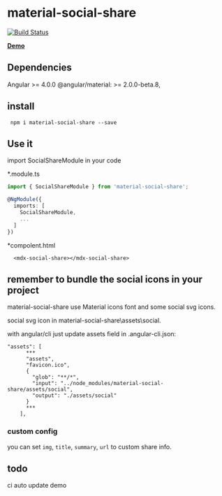 # material-social-share

[![Build Status](https://travis-ci.org/M-Adoo/material-social-share.svg?branch=master)](https://travis-ci.org/M-Adoo/material-social-share)

[**Demo**](https://m-adoo.github.io/material-social-share/)

## Dependencies

Angular >= 4.0.0
@angular/material: >= 2.0.0-beta.8,

## install 

```
 npm i material-social-share --save

```

## Use it

import SocialShareModule in your code

*.module.ts

```ts
import { SocialShareModule } from 'material-social-share';

@NgModule({
  imports: [
    SocialShareModule,
    ...
  ]
})
```

*compolent.html
```
  <mdx-social-share></mdx-social-share>
```

## remember to bundle the social icons in your project

material-social-share use  Material icons font and some social svg icons.

social svg icon in material-social-share\assets\social.

with angular/cli just update assets field in .angular-cli.json:

```
"assets": [
      ***
      "assets",
      "favicon.ico",
      {
        "glob": "**/*",
        "input": "../node_modules/material-social-share/assets/social",
        "output": "./assets/social"
      }
      ***
    ],
```

### custom config

you can set `img`, `title`, `summary`, `url` to custom share info.


## todo

ci auto update demo